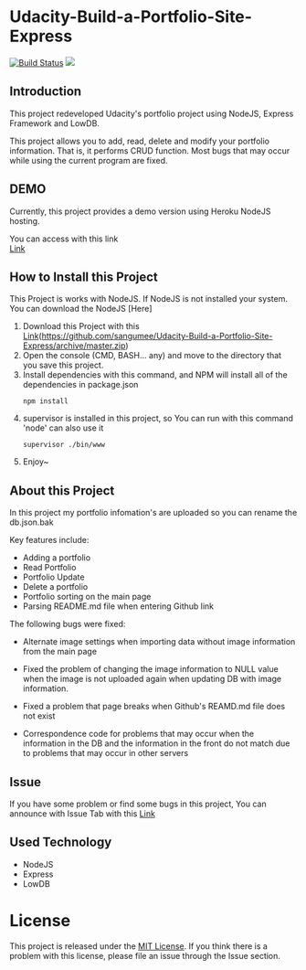 # Udacity-Build-a-Portfolio-Site-Express  
[![Build Status](https://travis-ci.org/sangumee/Udacity-Build-a-Portfolio-Site-Express.svg?branch=master)](https://travis-ci.org/sangumee/Udacity-Build-a-Portfolio-Site-Express)
![](https://img.shields.io/badge/Code%20Statue-Open-brightgreen.svg)

## Introduction 
This project redeveloped Udacity's portfolio project using NodeJS, Express Framework and LowDB.

This project allows you to add, read, delete and modify your portfolio information. That is, it performs CRUD function. Most bugs that may occur while using the current program are fixed.

## DEMO
Currently, this project provides a demo version using Heroku NodeJS hosting.

You can access with this link  
[Link](https://sangumee-portfolio.herokuapp.com/)

## How to Install this Project

This Project is works with NodeJS. If NodeJS is not installed your system. You can download the NodeJS [Here]
1. Download this Project with this [Link](https://nodejs.org)(https://github.com/sangumee/Udacity-Build-a-Portfolio-Site-Express/archive/master.zip)
2. Open the console (CMD, BASH... any) and move to the directory that you save this project.
3. Install dependencies with this command, and NPM will install all of the dependencies in package.json
    ```
    npm install
    ```
4. supervisor is installed in this project, so You can run with this command 'node' can also use it
    ```
    supervisor ./bin/www
    ```
5. Enjoy~

## About this Project

In this project my portfolio infomation's are uploaded so you can rename the db.json.bak 

Key features include:

- Adding a portfolio
- Read Portfolio
- Portfolio Update
- Delete a portfolio
- Portfolio sorting on the main page
- Parsing README.md file when entering Github link

The following bugs were fixed:

- Alternate image settings when importing data without image information from the main page

- Fixed the problem of changing the image information to NULL value when the image is not uploaded again when updating DB with image information.

- Fixed a problem that page breaks when Github's REAMD.md file does not exist

- Correspondence code for problems that may occur when the information in the DB and the information in the front do not match due to problems that may occur in other servers

## Issue

If you have some problem or find some bugs in this project, You can announce with Issue Tab with this [Link](https://github.com/sangumee/Udacity-Build-a-Portfolio-Site-Express/issues)

## Used Technology
- NodeJS
- Express
- LowDB

# License
This project is released under the [MIT License](https://choosealicense.com/licenses/mit/). If you think there is a problem with this license, please file an issue through the Issue section.